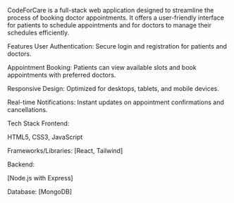 
CodeForCare is a full-stack web application designed to streamline the process of booking doctor appointments. It offers a user-friendly interface for patients to schedule appointments and for doctors to manage their schedules efficiently.

Features
User Authentication: Secure login and registration for patients and doctors.

Appointment Booking: Patients can view available slots and book appointments with preferred doctors.


Responsive Design: Optimized for desktops, tablets, and mobile devices.

Real-time Notifications: Instant updates on appointment confirmations and cancellations.

Tech Stack
Frontend:

HTML5, CSS3, JavaScript

Frameworks/Libraries: [React, Tailwind]

Backend:

[Node.js with Express]

Database: [MongoDB]

